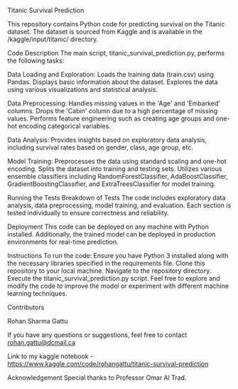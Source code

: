 Titanic Survival Prediction

This repository contains Python code for predicting survival on the Titanic dataset. The dataset is sourced from Kaggle and is available in the /kaggle/input/titanic/ directory.

Code Description
The main script, titanic_survival_prediction.py, performs the following tasks:

Data Loading and Exploration:
Loads the training data (train.csv) using Pandas.
Displays basic information about the dataset.
Explores the data using various visualizations and statistical analysis.

Data Preprocessing:
Handles missing values in the 'Age' and 'Embarked' columns.
Drops the 'Cabin' column due to a high percentage of missing values.
Performs feature engineering such as creating age groups and one-hot encoding categorical variables.

Data Analysis:
Provides insights based on exploratory data analysis, including survival rates based on gender, class, age group, etc.

Model Training:
Preprocesses the data using standard scaling and one-hot encoding.
Splits the dataset into training and testing sets.
Utilizes various ensemble classifiers including RandomForestClassifier, AdaBoostClassifier, GradientBoostingClassifier, and ExtraTreesClassifier for model training.

Running the Tests
Breakdown of Tests
The code includes exploratory data analysis, data preprocessing, model training, and evaluation. Each section is tested individually to ensure correctness and reliability.

Deployment
This code can be deployed on any machine with Python installed. Additionally, the trained model can be deployed in production environments for real-time prediction.

Instructions
To run the code:
Ensure you have Python 3 installed along with the necessary libraries specified in the requirements file.
Clone this repository to your local machine.
Navigate to the repository directory.
Execute the titanic_survival_prediction.py script.
Feel free to explore and modify the code to improve the model or experiment with different machine learning techniques.

Contributors

Rohan Sharma Gattu

If you have any questions or suggestions, feel free to contact rohan.gattu@dcmail.ca

Link to my kaggle notebook  - https://www.kaggle.com/code/rohangattu/titanic-survival-prediction

Acknowledgement
Special thanks to Professor Omar Al Trad.
